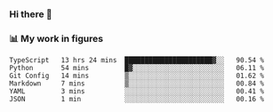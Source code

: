 ### Hi there 👋

### 📊 My work in figures

<!--START_SECTION:waka-->

```text
TypeScript   13 hrs 24 mins  ██████████████████████▓░░   90.54 %
Python       54 mins         █▓░░░░░░░░░░░░░░░░░░░░░░░   06.11 %
Git Config   14 mins         ▒░░░░░░░░░░░░░░░░░░░░░░░░   01.62 %
Markdown     7 mins          ▒░░░░░░░░░░░░░░░░░░░░░░░░   00.84 %
YAML         3 mins          ░░░░░░░░░░░░░░░░░░░░░░░░░   00.41 %
JSON         1 min           ░░░░░░░░░░░░░░░░░░░░░░░░░   00.16 %
```

<!--END_SECTION:waka-->
